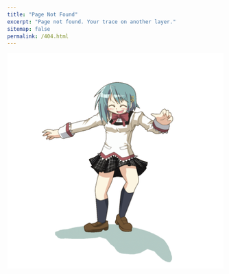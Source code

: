 ```yaml
---
title: "Page Not Found"
excerpt: "Page not found. Your trace on another layer."
sitemap: false
permalink: /404.html
---
```


![Yep dance](/assets/images/5ACaH4j.gif)

